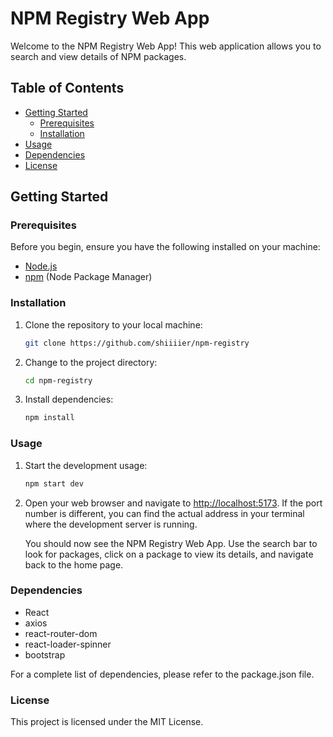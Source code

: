 # NPM Registry Web App

Welcome to the NPM Registry Web App! This web application allows you to search and view details of NPM packages.

## Table of Contents

- [Getting Started](#getting-started)
  - [Prerequisites](#prerequisites)
  - [Installation](#installation)
- [Usage](#usage)
- [Dependencies](#dependencies)
- [License](#license)

## Getting Started

### Prerequisites

Before you begin, ensure you have the following installed on your machine:

- [Node.js](https://nodejs.org/)
- [npm](https://www.npmjs.com/) (Node Package Manager)

### Installation

1. Clone the repository to your local machine:

   ```bash
   git clone https://github.com/shiiiier/npm-registry

2. Change to the project directory:

   ```bash
   cd npm-registry

3. Install dependencies:

   ```bash
   npm install

### Usage

1. Start the development usage: 

   ```bash
   npm start dev

2. Open your web browser and navigate to [http://localhost:5173](http://localhost:5173). If the port number is different, you can find the actual address in your terminal where the development server is running.

   You should now see the NPM Registry Web App. Use the search bar to look for packages, click on a package to view its details, and navigate back to the home page.

### Dependencies

   - React
   - axios
   - react-router-dom
   - react-loader-spinner
   - bootstrap
   
   For a complete list of dependencies, please refer to the package.json file.

### License
   
   This project is licensed under the MIT License.

